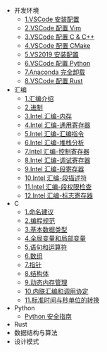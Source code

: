 - 开发环境
  - [1.VSCode 安装配置](./编程语言/开发环境/1.VSCode安装配置.md)
  - [2.VSCode 配置 Vim](./编程语言/开发环境/2.VSCode配置Vim.md)
  - [3.VSCode 配置 C & C++](./编程语言/开发环境/3.VSCode配置C%20&%20C++.md)
  - [4.VSCode 配置 CMake](./编程语言/开发环境/4.VSCode配置CMake.md)
  - [5.VS2019 安装配置](./编程语言/开发环境/5.VS2019安装配置.md)
  - [6.VSCode 配置 Python](./编程语言/开发环境/6.VSCode配置Python.md)
  - [7.Anaconda 完全卸载](./编程语言/开发环境/7.Anaconda完全卸载.md)
  - [8.VSCode 配置 Rust](./编程语言/开发环境/8.VSCode配置Rust.md)
- 汇编
  - [1.汇编介绍](./编程语言/汇编/1.汇编介绍.md)
  - [2.进制](./编程语言/汇编/2.进制.md)
  - [3.Intel 汇编-内存](./编程语言/汇编/3.Intel汇编-内存.md)
  - [4.Intel 汇编-通用寄存器](./编程语言/汇编/4.Intel汇编-通用寄存器.md)
  - [5.Intel 汇编-汇编指令](./编程语言/汇编/5.Intel汇编-汇编指令.md)
  - [6.Intel 汇编-堆栈分析](./编程语言/汇编/6.Intel汇编-堆栈分析.md)
  - [7.Intel 汇编-控制寄存器](./编程语言/汇编/7.Intel汇编-控制寄存器.md)
  - [8.Intel 汇编-调试寄存器](./编程语言/汇编/8.Intel汇编-调试寄存器.md)
  - [9.Intel 汇编-段寄存器](./编程语言/汇编/9.Intel汇编-段寄存器.md)
  - [10.Intel 汇编-段描述符](./编程语言/汇编/10.Intel汇编-段描述符.md)
  - [11.Intel 汇编-段权限检查](./编程语言/汇编/11.Intel汇编-段权限检查.md)
  - [12.Intel 汇编-标志寄存器](./编程语言/汇编/12.Intel汇编-标志寄存器.md)
- C
  - [1.命名建议](./编程语言/C/1.命名建议.md)
  - [2.编程规范](./编程语言/C/2.编程规范.md)
  - [3.基本数据类型](./编程语言/C/3.基本数据类型.md)
  - [4.全局变量和局部变量](./编程语言/C/4.全局变量和局部变量.md)
  - [5.语句和运算符](./编程语言/C/5.语句和运算符.md)
  - [6.数组](./编程语言/C/6.数组.md)
  - [7.指针](./编程语言/C/7.指针.md)
  - [8.结构体](./编程语言/C/8.结构体.md)
  - [9.动态内存管理](./编程语言/C/9.动态内存管理.md)
  - [10.内联汇编和调用协定](./编程语言/C/10.内联汇编和调用协定.md)
  - [11.标准时间与秒单位的转换](./编程语言/C/11.标准时间与秒单位的转换.md)
- Python
  - [Python 安全指南](./编程语言/Python/Python安全指南.md)
- Rust
- 数据结构与算法
- 设计模式
